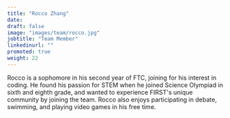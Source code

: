 ```yaml
---
title: "Rocco Zhang"
date: 
draft: false
image: "images/team/rocco.jpg"
jobtitle: "Team Member"
linkedinurl: ""
promoted: true
weight: 22
---
```

Rocco is a sophomore in his second year of FTC, joining for his interest in coding. He found his passion for STEM when he joined Science Olympiad in sixth and eighth grade, and wanted to experience FIRST's unique community by joining the team. Rocco also enjoys participating in debate, swimming, and playing video games in his free time.